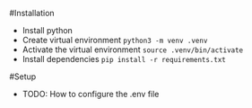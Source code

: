 #Installation
- Install python
- Create virtual environment `python3 -m venv .venv`
- Activate the virtual environment `source .venv/bin/activate`
- Install dependencies `pip install -r requirements.txt`

#Setup
- TODO: How to configure the .env file